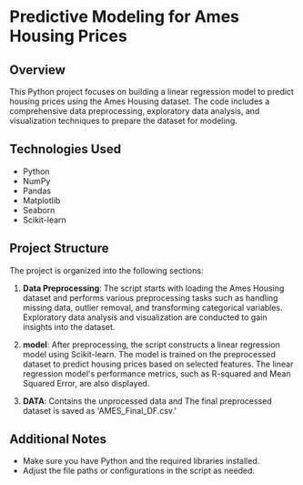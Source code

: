 # Predictive Modeling for Ames Housing Prices

## Overview

This Python project focuses on building a linear regression model to predict housing prices using the Ames Housing dataset. The code includes a comprehensive data preprocessing, exploratory data analysis, and visualization techniques to prepare the dataset for modeling.

## Technologies Used

- Python
- NumPy
- Pandas
- Matplotlib
- Seaborn
- Scikit-learn

## Project Structure

The project is organized into the following sections:

1. **Data Preprocessing**: The script starts with loading the Ames Housing dataset and performs various preprocessing tasks such as handling missing data, outlier removal, and transforming categorical variables. Exploratory data analysis and visualization are conducted to gain insights into the dataset.

2. **model**: After preprocessing, the script constructs a linear regression model using Scikit-learn. The model is trained on the preprocessed dataset to predict housing prices based on selected features. The linear regression model's performance metrics, such as R-squared and Mean Squared Error, are also displayed.

3. **DATA**: Contains the unprocessed data and The final preprocessed dataset is saved as 'AMES_Final_DF.csv.'

## Additional Notes

- Make sure you have Python and the required libraries installed.
- Adjust the file paths or configurations in the script as needed.
